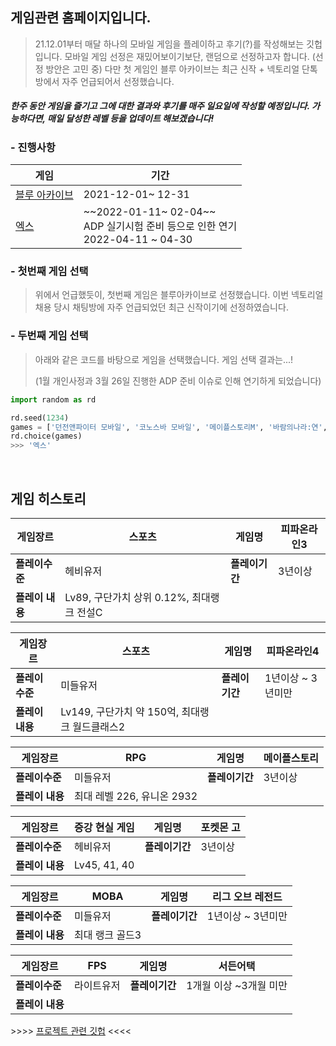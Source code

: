 ## 게임관련 홈페이지입니다.

> 21.12.01부터 매달 하나의 모바일 게임을 플레이하고 후기(?)를 작성해보는 깃헙입니다. 모바일 게임 선정은 재밌어보이기보단, 랜덤으로 선정하고자 합니다. (선정 방안은 고민 중) 다만 첫 게임인 블루 아카이브는 최근 신작 + 넥토리얼 단톡방에서 자주 언급되어서 선정했습니다.

##### 한주 동안 게임을 즐기고 그에 대한 결과와 후기를 매주 일요일에 작성할 예정입니다. 가능하다면, 매일 달성한 레벨 등을 업데이트 해보겠습니다!



### - 진행사항

| 게임                                                      | 기간                                                         |
| --------------------------------------------------------- | ------------------------------------------------------------ |
| [블루 아카이브](https://github.com/Yoon-game/BlueArchive) | 2021-12-01~ 12-31                                            |
| [엑스](https://github.com/Yoon-game/Axe)                  | ~~2022-01-11~ 02-04~~<br>ADP 실기시험 준비 등으로 인한 연기<br>2022-04-11 ~ 04-30 |



### - 첫번째 게임 선택

> 위에서 언급했듯이, 첫번째 게임은 블루아카이브로 선정했습니다. 이번 넥토리얼 채용 당시 채팅방에 자주 언급되었던 최근 신작이기에 선정하였습니다.



### - 두번째 게임 선택

> 아래와 같은 코드를 바탕으로 게임을 선택했습니다. 게임 선택 결과는...!
>
> (1월 개인사정과 3월 26일 진행한 ADP 준비 이슈로 인해 연기하게 되었습니다)

```python
import random as rd

rd.seed(1234)
games = ['던전앤파이터 모바일', '코노스바 모바일', '메이플스토리M', '바람의나라:연', '카트라이더 러쉬플러스', 'FIFA Mobile', 'V4', '카운터사이드', '고질라 디펜스 포스', '트라하', '크레이지아케이드 BnB M', '런웨이 스토리', '엑스', '다크어벤저3']
rd.choice(games)
>>> '엑스'
```

<br>



## 게임 히스토리

| **게임장르**    | 스포츠                                    | **게임명**     | 피파온라인3 |
| --------------- | ----------------------------------------- | -------------- | ----------- |
| **플레이수준**  | 헤비유저                                  | **플레이기간** | 3년이상     |
| **플레이 내용** | Lv89, 구단가치 상위 0.12%, 최대랭크 전설C |                |             |

| **게임장르**    | 스포츠                                         | **게임명**     | 피파온라인4       |
| --------------- | ---------------------------------------------- | -------------- | ----------------- |
| **플레이수준**  | 미들유저                                       | **플레이기간** | 1년이상 ~ 3년미만 |
| **플레이 내용** | Lv149, 구단가치 약 150억, 최대랭크 월드클래스2 |                |                   |

| **게임장르**    | RPG                        | **게임명**     | 메이플스토리 |
| --------------- | -------------------------- | -------------- | ------------ |
| **플레이수준**  | 미들유저                   | **플레이기간** | 3년이상      |
| **플레이 내용** | 최대 레벨 226, 유니온 2932 |                |              |

| **게임장르**    | 증강 현실 게임 | **게임명**     | 포켓몬 고 |
| --------------- | -------------- | -------------- | --------- |
| **플레이수준**  | 헤비유저       | **플레이기간** | 3년이상   |
| **플레이 내용** | Lv45, 41, 40   |                |           |

| **게임장르**    | MOBA            | **게임명**     | 리그 오브 레전드  |
| --------------- | --------------- | -------------- | ----------------- |
| **플레이수준**  | 미들유저        | **플레이기간** | 1년이상 ~ 3년미만 |
| **플레이 내용** | 최대 랭크 골드3 |                |                   |

| **게임장르**    | FPS        | **게임명**     | 서든어택               |
| --------------- | ---------- | -------------- | ---------------------- |
| **플레이수준**  | 라이트유저 | **플레이기간** | 1개월 이상 ~3개월 미만 |
| **플레이 내용** |            |                |                        |



\>>>>   [프로젝트 관련 깃헙](https://github.com/Yoon-Sangwon)   <<<<

